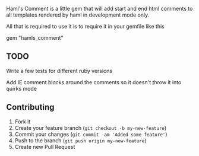Haml's Comment is a little gem that will add start and end html comments
to all templates rendered by haml in development mode only.

All that is required to use it is to require it in your gemfile like
this

  gem "hamls_comment"

## TODO
Write a few tests for different ruby versions

Add IE comment blocks around the comments so it doesn't throw it into quirks mode

## Contributing

1. Fork it
2. Create your feature branch (`git checkout -b my-new-feature`)
3. Commit your changes (`git commit -am 'Added some feature'`)
4. Push to the branch (`git push origin my-new-feature`)
5. Create new Pull Request